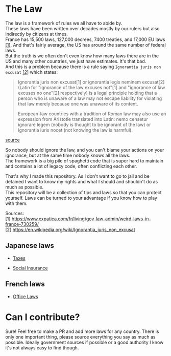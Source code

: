 # The Law


The law is a framework of rules we all have to abide by.  
These laws have been written over decades mostly by our rulers but also indirectly by citizens at times.  
France has 15,500 laws, 127,000 decrees, 7400 treaties, and 17,000 EU laws [[1]](#1). And that's fairly average, the US has around the same number of federal laws.  
But the truth is we often don't even know how many laws there are in the US and many other countries, we just have estimates. It's that bad.  
And this is a problem because there is a rule saying `Ignorantia juris non excusat` [[2]](#2) which states:

<blockquote>
Ignorantia juris non excusat[1] or ignorantia legis neminem excusat[2] (Latin for "ignorance of the law excuses not"[1] and "ignorance of law excuses no one"[2] respectively) is a legal principle holding that a person who is unaware of a law may not escape liability for violating that law merely because one was unaware of its content.

European-law countries with a tradition of Roman law may also use an expression from Aristotle translated into Latin: nemo censetur ignorare legem (nobody is thought to be ignorant of the law) or ignorantia iuris nocet (not knowing the law is harmful). 
</blockquote>

[source](#2)

So nobody should ignore the law, and you can't blame your actions on your ignorance, but at the same time nobody knows all the laws.  
The framework is a big pile of spaghetti code that is super hard to maintain and contains a lot of legacy code, often conflicting each other.

That's why I made this repository. As I don't want to go to jail and be detained I want to know my rights and what I should and shouldn't do as much as possible.  
This repository will be a collection of tips and laws so that you can protect yourself. Laws can be turned to your advantage if you know how to play with them.


Sources:  
<a id="1">[1]</a> https://www.expatica.com/fr/living/gov-law-admin/weird-laws-in-france-730259/  
<a id="2">[2]</a> https://en.wikipedia.org/wiki/Ignorantia_juris_non_excusat


## Japanese laws  

- [Taxes](./Japan/Taxes.md)

- [Social Insurance](./Japan/Social_Insurance.md)  

## French laws
- [Office Laws](./France/Office.md)



# Can I contribute?

Sure! Feel free to make a PR and add more laws for any country. There is only one important thing, please source everything you say as much as possible. Ideally government sources if possible or a good authority I know it's not always easy to find though.